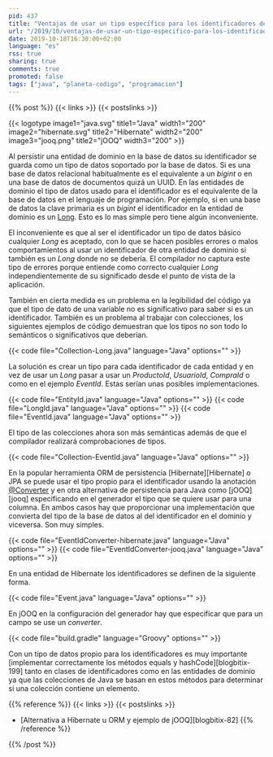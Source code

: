 ```yaml
---
pid: 437
title: "Ventajas de usar un tipo específico para los identificadores de las entidades en vez de un tipo básico"
url: "/2019/10/ventajas-de-usar-un-tipo-especifico-para-los-identificadores-de-las-entidades-en-vez-de-un-tipo-basico/"
date: 2019-10-18T16:30:00+02:00
language: "es"
rss: true
sharing: true
comments: true
promoted: false
tags: ["java", "planeta-codigo", "programacion"]
---
```


{{% post %}}
{{< links >}}
{{< postslinks >}}

{{< logotype image1="java.svg" title1="Java" width1="200" image2="hibernate.svg" title2="Hibernate" width2="200" image3="jooq.png" title2="jOOQ" width3="200" >}}

Al persistir una entidad de dominio en la base de datos su identificador se guarda como un tipo de datos soportado por la base de datos. Si es una base de datos relacional habitualmente es el equivalente a un _bigint_ o en una base de datos de documentos quizá un UUID. En las entidades de dominio el tipo de datos usado para el identificador es el equivalente de la base de datos en el lenguaje de programación. Por ejemplo, si en una base de datos la clave primaria es un _bigint_ el identificador en la entidad de dominio es un [Long](https://docs.oracle.com/en/java/javase/11/docs/api/java.base/java/lang/Long.html). Esto es lo mas simple pero tiene algún inconveniente.

El inconveniente es que al ser el identificador un tipo de datos básico cualquier _Long_ es aceptado, con lo que se hacen posibles errores o malos comportamientos al usar un identificador de otra entidad de dominio si también es un _Long_ donde no se debería. El compilador no captura este tipo de errores porque entiende como correcto cualquier _Long_ independientemente de su significado desde el punto de vista de la aplicación.

También en cierta medida es un problema en la legibilidad del código ya que el tipo de dato de una variable no es significativo para saber si es un identificador. También es un problema al trabajar con colecciones, los siguientes ejemplos de código demuestran que los tipos no son todo lo semánticos o significativos que deberían.

{{< code file="Collection-Long.java" language="Java" options="" >}}

La solución es crear un tipo para cada identificador de cada entidad y en vez de usar un _Long_ pasar a usar un _ProductoId_, _UsuarioId_, _CompraId_ o como en el ejemplo _EventId_. Estas serían unas posibles implementaciones.

{{< code file="EntityId.java" language="Java" options="" >}}
{{< code file="LongId.java" language="Java" options="" >}}
{{< code file="EventId.java" language="Java" options="" >}}

El tipo de las colecciones ahora son más semánticas además de que el compilador realizará comprobaciones de tipos.

{{< code file="Collection-EventId.java" language="Java" options="" >}}

En la popular herramienta ORM de persistencia [Hibernate][Hibernate] o JPA se puede usar el tipo propio para el identificador usando la anotación [@Converter](https://javaee.github.io/javaee-spec/javadocs/javax/persistence/Converter.html) y en otra alternativa de persistencia para Java como [jOOQ][jooq] especificando en el generador el tipo que se quiere usar para una columna. En ambos casos hay que proporcionar una implementación que convierta del tipo de la base de datos al del identificador en el dominio y viceversa. Son muy simples.

{{< code file="EventIdConverter-hibernate.java" language="Java" options="" >}}
{{< code file="EventIdConverter-jooq.java" language="Java" options="" >}}

En una entidad de Hibernate los identificadores se definen de la siguiente forma.

{{< code file="Event.java" language="Java" options="" >}}

En jOOQ en la configuración del generador hay que especificar que para un campo se use un _converter_.

{{< code file="build.gradle" language="Groovy" options="" >}}

Con un tipo de datos propio para los identificadores es muy importante [implementar correctamente los métodos equals y hashCode][blogbitix-199] tanto en clases de identificadores como en las entidades de dominio ya que las colecciones de Java se basan en estos métodos para determinar si una colección contiene un elemento.

{{% reference %}}
{{< links >}}
{{< postslinks >}}
* [Alternativa a Hibernate u ORM y ejemplo de jOOQ][blogbitix-82]
{{% /reference %}}

{{% /post %}}
